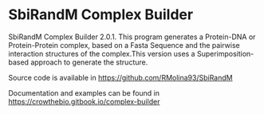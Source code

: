# SbiRandM Complex Builder

SbiRandM Complex Builder 2.0.1. This program generates a Protein-DNA or Protein-Protein complex, based on a Fasta Sequence and the pairwise interaction structures of the complex.This version uses a Superimposition-based approach to generate the structure.

Source code is available in https://github.com/RMolina93/SbiRandM

Documentation and examples can be found in https://crowthebio.gitbook.io/complex-builder 
